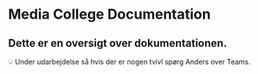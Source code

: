 # Media College Documentation

## Dette er en oversigt over dokumentationen.

:bulb: Under udarbejdelse så hvis der er nogen tvivl  spørg Anders over Teams.

